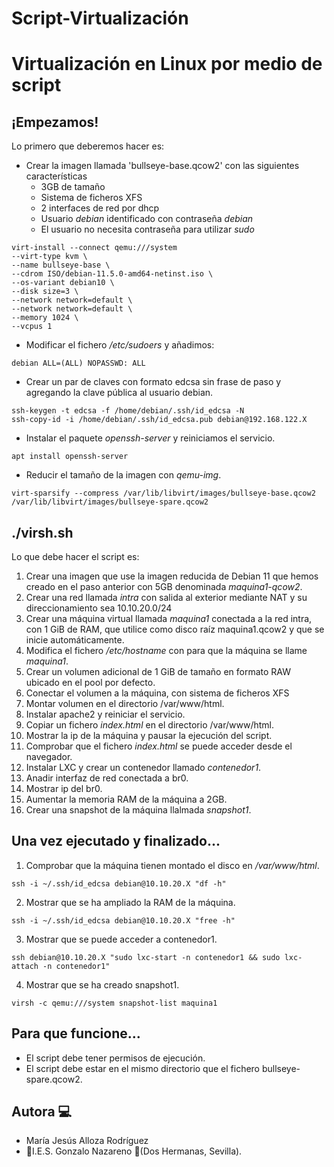 # Script-Virtualización

# Virtualización en Linux por medio de script

## ¡Empezamos!
Lo primero que deberemos hacer es:
- Crear la imagen llamada 'bullseye-base.qcow2' con las siguientes características
    - 3GB de tamaño
    - Sistema de ficheros XFS
    - 2 interfaces de red por dhcp
    - Usuario *debian* identificado con contraseña *debian*
    - El usuario no necesita contraseña para utilizar *sudo*

~~~
virt-install --connect qemu:///system
--virt-type kvm \
--name bullseye-base \
--cdrom ISO/debian-11.5.0-amd64-netinst.iso \
--os-variant debian10 \
--disk size=3 \
--network network=default \
--network network=default \
--memory 1024 \
--vcpus 1
~~~

- Modificar el fichero */etc/sudoers* y añadimos:
~~~
debian ALL=(ALL) NOPASSWD: ALL
~~~

- Crear un par de claves con formato edcsa sin frase de paso y agregando la clave pública al usuario debian.
~~~
ssh-keygen -t edcsa -f /home/debian/.ssh/id_edcsa -N
ssh-copy-id -i /home/debian/.ssh/id_edcsa.pub debian@192.168.122.X
~~~

- Instalar el paquete *openssh-server* y reiniciamos el servicio.
~~~
apt install openssh-server
~~~

- Reducir el tamaño de la imagen con *qemu-img*.
~~~
virt-sparsify --compress /var/lib/libvirt/images/bullseye-base.qcow2 /var/lib/libvirt/images/bullseye-spare.qcow2
~~~

## ./virsh.sh
Lo que debe hacer el script es:
1. Crear una imagen que use la imagen reducida de Debian 11 que hemos creado en el paso anterior con 5GB denominada *maquina1-qcow2*.
2. Crear una red llamada *intra* con salida al exterior mediante NAT y su direccionamiento sea 10.10.20.0/24
3. Crear una máquina virtual llamada *maquina1* conectada a la red intra, con 1 GiB de RAM, que utilice como disco raíz maquina1.qcow2 y que se inicie automáticamente. 
4. Modifica el fichero */etc/hostname* con para que la máquina se llame *maquina1*.
5. Crear un volumen adicional de 1 GiB de tamaño en formato RAW ubicado en el pool por defecto.
6. Conectar el volumen a la máquina, con sistema de ficheros XFS 
7. Montar volumen en el directorio /var/www/html.
8. Instalar apache2 y reiniciar el servicio.
9. Copiar un fichero *index.html* en el directorio /var/www/html.
10. Mostrar la ip de la máquina y pausar la ejecución del script. 
11. Comprobar que el fichero *index.html* se puede acceder desde el navegador.
12. Instalar LXC y crear un contenedor llamado *contenedor1*.
13. Anadir interfaz de red conectada a br0.
14. Mostrar ip del br0.
15. Aumentar la memoria RAM de la máquina a 2GB.
16. Crear una snapshot de la máquina llalmada *snapshot1*.

## Una vez ejecutado y finalizado...
1. Comprobar que la máquina tienen montado el disco en */var/www/html*.
~~~
ssh -i ~/.ssh/id_edcsa debian@10.10.20.X "df -h"
~~~

2. Mostrar que se ha ampliado la RAM de la máquina.
~~~
ssh -i ~/.ssh/id_edcsa debian@10.10.20.X "free -h"
~~~

3. Mostrar que se puede acceder a contenedor1.
~~~
ssh debian@10.10.20.X "sudo lxc-start -n contenedor1 && sudo lxc-attach -n contenedor1"
~~~

4. Mostrar que se ha creado snapshot1.
~~~
virsh -c qemu:///system snapshot-list maquina1
~~~

## Para que funcione...
- El script debe tener permisos de ejecución.
- El script debe estar en el mismo directorio que el fichero bullseye-spare.qcow2.

## Autora :computer:
* María Jesús Alloza Rodríguez
* :school:I.E.S. Gonzalo Nazareno :round_pushpin:(Dos Hermanas, Sevilla).
